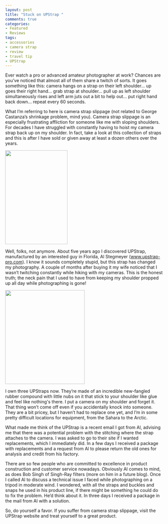```yaml
---
layout: post
title: "Stuck on UPStrap "
comments: true
categories:
- Featured
- Reviews
tags:
- accessories
- camera strap
- review
- travel tip
- UPStrap
---
```

Ever watch a pro or advanced amateur photographer at work? Chances are you’ve noticed that almost all of them share a twitch of sorts. It goes something like this: camera hangs on a strap on their left shoulder… up goes their right hand… grab strap at shoulder… pull up as left shoulder simultaneously rises and left arm juts out a bit to help out… put right hand back down… repeat every 60 seconds.

What I’m referring to here is camera strap slippage (not related to George Castanza’s shrinkage problem, mind you). Camera strap slippage is an especially frustrating affliction for someone like me with sloping shoulders. For decades I have struggled with constantly having to hoist my camera strap back up on my shoulder. In fact, take a look at this collection of straps and this is after I have sold or given away at least a dozen others over the years.

<a href="http://blog.lesterpickerphoto.com/wp-content/uploads/2010/09/straps-1-of-1.jpg"><img class="aligncenter size-medium wp-image-609" title="straps 1 of 1" src="http://blog.lesterpickerphoto.com/wp-content/uploads/2010/09/straps-1-of-1-199x300.jpg" alt="" width="199" height="300" /></a>

Well, folks, not anymore. About five years ago I discovered UPStrap, manufactured by an interested guy in Florida, Al Stegmeyer (<a href="http://www.upstrap-pro.com">www.upstrap-pro.com</a>). I know it sounds completely stupid, but this strap has changed my photography. A couple of months after buying it my wife noticed that I wasn’t twitching constantly while hiking with my cameras. This is the honest truth; the neck pain that I used to have from keeping my shoulder propped up all day while photographing is gone!

<a href="http://blog.lesterpickerphoto.com/wp-content/uploads/2010/09/slr_kevlar_black_sm.jpg"><img class="aligncenter size-medium wp-image-610" title="slr_kevlar_black_sm" src="http://blog.lesterpickerphoto.com/wp-content/uploads/2010/09/slr_kevlar_black_sm-254x300.jpg" alt="" width="254" height="300" /></a>

I own three UPStraps now. They’re made of an incredible new-fangled rubber compound with little nubs on it that stick to your shoulder like glue and feel like nothing's there. I put a camera on my shoulder and forget it. That thing won’t come off even if you accidentally knock into someone. They are a bit pricey, but I haven’t had to replace one yet, and I’m in some pretty difficult locations for equipment, from the Sahara to the Arctic.

What made me think of the UPStrap is a recent email I got from Al, advising me that there was a potential problem with the stitching where the strap attaches to the camera. I was asked to go to their site if I wanted replacements, which I immediately did. In a few days I received a package with replacements and a request from Al to please return the old ones for analysis and credit from his factory.

There are so few people who are committed to excellence in product construction and customer service nowadays. Obviously Al comes to mind, as does Bob Singh of Singh-Ray filters (more on him in a future blog). Once I called Al to discuss a technical issue I faced while photographing on a tripod in moderate wind. I wondered, with all the straps and buckles and snaps he used in his product line, if there might be something he could do to fix the problem. He’d think about it. In three days I received a package in the mail from Al with a solution.

So, do yourself a favor. If you suffer from camera strap slippage, visit the UPStrap website and treat yourself to a great product.